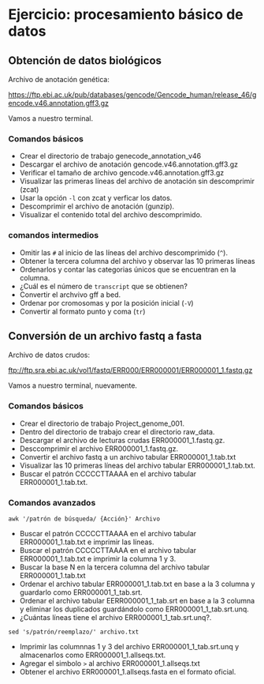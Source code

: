 # Ejercicio: procesamiento básico de datos

## Obtención de datos biológicos

Archivo de anotación genética:

https://ftp.ebi.ac.uk/pub/databases/gencode/Gencode_human/release_46/gencode.v46.annotation.gff3.gz

Vamos a nuestro terminal.

### Comandos básicos

- Crear el directorio de trabajo genecode_annotation_v46
- Descargar el archivo de anotación gencode.v46.annotation.gff3.gz
- Verificar el tamaño de archivo gencode.v46.annotation.gff3.gz
- Visualizar las primeras líneas del archivo de anotación sin descomprimir (zcat)
- Usar la opción `-l` con zcat y verficar los datos.
- Descomprimir el archivo de anotación (gunzip).
- Visualizar el contenido total del archivo descomprimido.

### comandos intermedios

- Omitir las `#` al inicio de las líneas del archivo descomprimido (`^`).
- Obtener la tercera columna del archivo y observar las 10 primeras líneas
- Ordenarlos y contar las categorias únicos que se encuentran en la columna.
- ¿Cuál es el número de `transcript` que se obtienen?
- Convertir el archvivo gff a bed.
- Ordenar por cromosomas y por la posición inicial (`-V`)
- Convertir al formato punto y coma (`tr`)

## Conversión de un archivo fastq a fasta

Archivo de datos crudos:

ftp://ftp.sra.ebi.ac.uk/vol1/fastq/ERR000/ERR000001/ERR000001_1.fastq.gz  

Vamos a nuestro terminal, nuevamente.

### Comandos básicos

- Crear el directorio de trabajo Project_genome_001.
- Dentro del directorio de trabajo crear el directorio raw_data.
- Descargar el archivo de lecturas crudas ERR000001_1.fastq.gz.
- Desccomprimir el archivo ERR000001_1.fastq.gz.
- Convertir el archivo fastq a un archivo tabular ERR000001_1.tab.txt
- Visualizar las 10 primeras líneas del archivo tabular ERR000001_1.tab.txt.
- Buscar el patrón CCCCCTTAAAA en el archivo tabular ERR000001_1.tab.txt.

### Comandos avanzados

```
awk '/patrón de búsqueda/ {Acción}' Archivo
```

- Buscar el patrón CCCCCTTAAAA en el archivo tabular ERR000001_1.tab.txt e imprimir las líneas.
- Buscar el patrón CCCCCTTAAAA en el archivo tabular ERR000001_1.tab.txt e imprimir la columna 1 y 3.
- Buscar la base N en la tercera columna del archivo tabular ERR000001_1.tab.txt
- Ordenar el archivo tabular ERR000001_1.tab.txt en base a la 3 columna y guardarlo como  ERR000001_1_tab.srt.
- Ordenar el archivo tabular EERR000001_1_tab.srt en base a la 3 columna y eliminar los duplicados guardándolo como  ERR000001_1_tab.srt.unq.
- ¿Cuántas líneas tiene el archivo ERR000001_1_tab.srt.unq?.

```
sed 's/patrón/reemplazo/' archivo.txt
```

- Imprimir las columnnas 1 y 3 del archivo ERR000001_1_tab.srt.unq y almacenarlos como ERR000001_1.allseqs.txt.
- Agregar el simbolo `>` al archivo  ERR000001_1.allseqs.txt
- Obtener el archivo ERR000001_1.allseqs.fasta en el formato oficial. 
